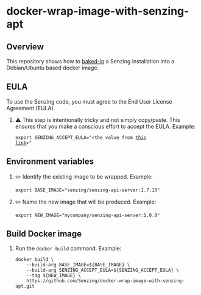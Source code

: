 # docker-wrap-image-with-senzing-apt

## Overview

This repository shows how to
[baked-in](https://github.com/Senzing/knowledge-base/blob/master/WHATIS/baked-in.md)
a Senzing installation into a Debian/Ubuntu based docker image.

## EULA

To use the Senzing code, you must agree to the End User License Agreement (EULA).

1. :warning: This step is intentionally tricky and not simply copy/paste.
   This ensures that you make a conscious effort to accept the EULA.
   Example:

    <code>export SENZING_ACCEPT_EULA="&lt;the value from [this link](https://github.com/Senzing/knowledge-base/blob/master/lists/environment-variables.md#senzing_accept_eula)&gt;"</code>

## Environment variables

1. :pencil2: Identify the existing image to be wrapped.
   Example:

    ```console
    export BASE_IMAGE="senzing/senzing-api-server:1.7.10"
    ```

1. :pencil2: Name the new image that will be produced.
   Example:

    ```console
    export NEW_IMAGE="mycompany/senzing-api-server:1.0.0"
    ```

## Build Docker image

1. Run the `docker build` command.
   Example:

    ```console
    docker build \
        --build-arg BASE_IMAGE=${BASE_IMAGE} \
        --build-arg SENZING_ACCEPT_EULA=${SENZING_ACCEPT_EULA} \
        --tag ${NEW_IMAGE} \
        https://github.com/Senzing/docker-wrap-image-with-senzing-apt.git
    ```
